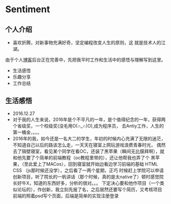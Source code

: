 # Sentiment
## 个人介绍
- 喜欢折腾，对新事物充满好奇，坚定编程改变人生的原则，这 就是技术人的江湖。
  
  
由于个人[博客](http://www.coderw.cn)后台正在完善中，先把我平时工作和生活中的感悟与理解写到这里。

- 生活感悟
- 乐趣分享
- 工作总结












## 生活感悟
 - 2016.12.27
 - 对于我的人生来说，2016年是个不平凡的一年，是个值得纪念的一年，获得两个省级奖，一个校级奖(没毛用O(∩_∩)O),成为程序员，
 去Antiy工作，人生的第一桶金，。。。
 -   2016年的我，如今还是一名大二的学生，年初的时候内心充满了无限的迷茫，不知道自己以后的路该怎么走，一天天在寝室上网玩游戏浪费青春时光，
 偶然去了隔壁寝室，看见某个同学在看OC，还装了黑苹果（瞬间无比膜拜啊），就和他先要了个简单的前端教程（oc教程里带的），还让他帮我也弄了个
 黑苹果，（至此爱上了MACos），回到寝室就开始边看边学习前端的基础 HTML CSS （js那时候还没学），之后看了一两个星期，正巧
 时候赶上学院可以申请创新项目，听了院长的一帆讲话（那个时候，真的是太native了）顿时感觉院长好牛X，知道的东西好多，分析的很对。。。
 下定决心要和他作项目（一个类似论坛的），作创新，我立刻先报了名，之后居然还要写个简历，又考核项目 前端的照着psd写个页面，后端是简单的实现注册登录
   
   
